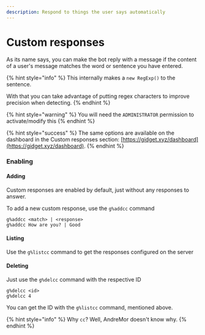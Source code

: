 ```yaml
---
description: Respond to things the user says automatically
---
```


# Custom responses

As its name says, you can make the bot reply with a message if the content of a user's message matches the word or sentence you have entered.

{% hint style="info" %}
This internally makes a `new RegExp()` to the sentence.

With that you can take advantage of putting regex characters to improve precision when detecting.
{% endhint %}

{% hint style="warning" %}
You will need the `ADMINISTRATOR` permission to activate/modify this
{% endhint %}

{% hint style="success" %}
The same options are available on the dashboard in the Custom responses section: [https://gidget.xyz/dashboard](https://gidget.xyz/dashboard).
{% endhint %}

### Enabling

#### Adding

Custom responses are enabled by default, just without any responses to answer.

To add a new custom response, use the `g%addcc` command

```text
g%addcc <match> | <response>
g%addcc How are you? | Good
```

#### Listing

Use the `g%listcc` command to get the responses configured on the server

#### Deleting

Just use the `g%delcc` command with the respective ID

```text
g%delcc <id>
g%delcc 4
```

You can get the ID with the `g%listcc` command, mentioned above.

{% hint style="info" %}
Why `cc`? Well, AndreMor doesn't know why.
{% endhint %}

